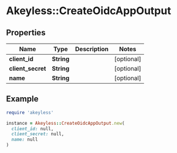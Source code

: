# Akeyless::CreateOidcAppOutput

## Properties

| Name | Type | Description | Notes |
| ---- | ---- | ----------- | ----- |
| **client_id** | **String** |  | [optional] |
| **client_secret** | **String** |  | [optional] |
| **name** | **String** |  | [optional] |

## Example

```ruby
require 'akeyless'

instance = Akeyless::CreateOidcAppOutput.new(
  client_id: null,
  client_secret: null,
  name: null
)
```

